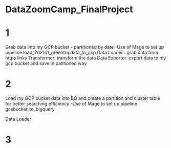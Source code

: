 # DataZoomCamp_FinalProject

# 1
Grab data into my GCP bucket - partitioned by date
-Use of Mage to set up pipeline load_2021q1_greentripdata_to_gcp
Data Loader : grab data from https links
Transformer: transform the data
Data Exporter: export data to my gcp bucket and save in patitioned way

# 2
Load my GCP bucket data into BQ and create a partition and cluster table for better searching efficiency
-Use of Mage to set up pipeline gcsbucket_to_bigquery

Data Loader

# 3

